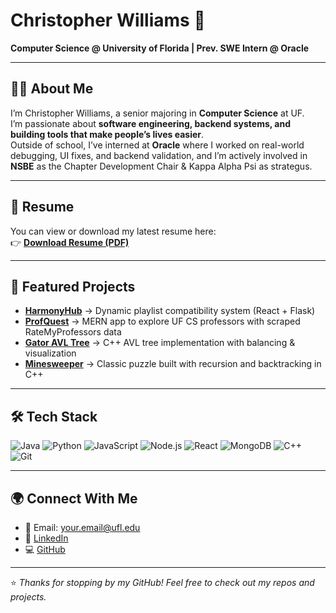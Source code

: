 # Christopher Williams 👋

**Computer Science @ University of Florida | Prev. SWE Intern @ Oracle**

---

## 🧑‍💻 About Me
I’m Christopher Williams, a senior majoring in **Computer Science** at UF.  
I’m passionate about **software engineering, backend systems, and building tools that make people’s lives easier**.  
Outside of school, I’ve interned at **Oracle** where I worked on real-world debugging, UI fixes, and backend validation, and I’m actively involved in **NSBE** as the Chapter Development Chair & Kappa Alpha Psi as strategus.

---

## 📄 Resume
You can view or download my latest resume here:  
👉 [**Download Resume (PDF)**](docs/Christopher_Williams_Resume.pdf)

---

## 🚀 Featured Projects
- **[HarmonyHub](https://github.com/cdubUF/HarmonyHub)** → Dynamic playlist compatibility system (React + Flask)  
- **[ProfQuest](https://github.com/cdubUF/ProfQuest)** → MERN app to explore UF CS professors with scraped RateMyProfessors data  
- **[Gator AVL Tree](https://github.com/cdubUF/GatorAVLTree)** → C++ AVL tree implementation with balancing & visualization  
- **[Minesweeper](https://github.com/cdubUF/Minesweeper)** → Classic puzzle built with recursion and backtracking in C++  

---

## 🛠️ Tech Stack
![Java](https://img.shields.io/badge/Java-ED8B00?logo=openjdk&logoColor=white)
![Python](https://img.shields.io/badge/Python-3776AB?logo=python&logoColor=white)
![JavaScript](https://img.shields.io/badge/JavaScript-F7DF1E?logo=javascript&logoColor=black)
![Node.js](https://img.shields.io/badge/Node.js-339933?logo=node.js&logoColor=white)
![React](https://img.shields.io/badge/React-61DAFB?logo=react&logoColor=black)
![MongoDB](https://img.shields.io/badge/MongoDB-47A248?logo=mongodb&logoColor=white)
![C++](https://img.shields.io/badge/C++-00599C?logo=c%2B%2B&logoColor=white)
![Git](https://img.shields.io/badge/Git-F05032?logo=git&logoColor=white)

---

## 🌍 Connect With Me
- 📧 Email: your.email@ufl.edu  
- 💼 [LinkedIn](https://www.linkedin.com/in/your-handle)  
- 💻 [GitHub](https://github.com/cdubUF)  

---

⭐️ _Thanks for stopping by my GitHub! Feel free to check out my repos and projects._

